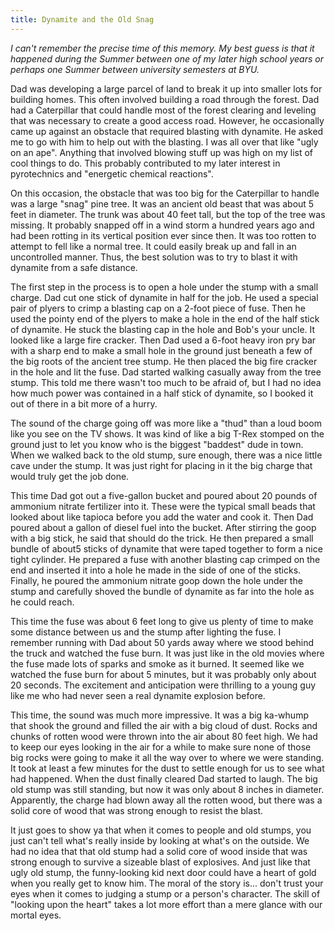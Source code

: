 ```yaml
---
title: Dynamite and the Old Snag
---
```


_I can't remember the precise time of this memory. My best guess is that
it happened during the Summer between one of my later high school years
or perhaps one Summer between university semesters at BYU._

Dad was developing a large parcel of land to break it up into smaller
lots for building homes. This often involved building a road through the
forest. Dad had a Caterpillar that could handle most of the forest
clearing and leveling that was necessary to create a good access road.
However, he occasionally came up against an obstacle that required
blasting with dynamite. He asked me to go with him to help out with the
blasting. I was all over that like "ugly on an ape". Anything that
involved blowing stuff up was high on my list of cool things to do. This
probably contributed to my later interest in pyrotechnics and "energetic
chemical reactions".

On this occasion, the obstacle that was too big for the Caterpillar to
handle was a large "snag" pine tree. It was an ancient old beast that
was about 5 feet in diameter. The trunk was about 40 feet tall, but the
top of the tree was missing. It probably snapped off in a wind storm a
hundred years ago and had been rotting in its vertical position ever
since then. It was too rotten to attempt to fell like a normal tree. It
could easily break up and fall in an uncontrolled manner. Thus, the best
solution was to try to blast it with dynamite from a safe distance.

The first step in the process is to open a hole under the stump with a
small charge. Dad cut one stick of dynamite in half for the job. He used
a special pair of plyers to crimp a blasting cap on a 2-foot piece of
fuse. Then he used the pointy end of the plyers to make a hole in the
end of the half stick of dynamite. He stuck the blasting cap in the hole
and Bob's your uncle. It looked like a large fire cracker. Then Dad used
a 6-foot heavy iron pry bar with a sharp end to make a small hole in the
ground just beneath a few of the big roots of the ancient tree stump. He
then placed the big fire cracker in the hole and lit the fuse. Dad
started walking casually away from the tree stump. This told me there
wasn't too much to be afraid of, but I had no idea how much power was
contained in a half stick of dynamite, so I booked it out of there in a
bit more of a hurry.

The sound of the charge going off was more like a "thud" than a loud
boom like you see on the TV shows. It was kind of like a big T-Rex
stomped on the ground just to let you know who is the biggest "baddest"
dude in town. When we walked back to the old stump, sure enough, there
was a nice little cave under the stump. It was just right for placing in
it the big charge that would truly get the job done.

This time Dad got out a five-gallon bucket and poured about 20 pounds of
ammonium nitrate fertilizer into it. These were the typical small beads
that looked about like tapioca before you add the water and cook it.
Then Dad poured about a gallon of diesel fuel into the bucket. After
stirring the goop with a big stick, he said that should do the trick. He
then prepared a small bundle of about5 sticks of dynamite that were
taped together to form a nice tight cylinder. He prepared a fuse with
another blasting cap crimped on the end and inserted it into a hole he
made in the side of one of the sticks. Finally, he poured the ammonium
nitrate goop down the hole under the stump and carefully shoved the
bundle of dynamite as far into the hole as he could reach.

This time the fuse was about 6 feet long to give us plenty of time to
make some distance between us and the stump after lighting the fuse. I
remember running with Dad about 50 yards away where we stood behind the
truck and watched the fuse burn. It was just like in the old movies
where the fuse made lots of sparks and smoke as it burned. It seemed
like we watched the fuse burn for about 5 minutes, but it was probably
only about 20 seconds. The excitement and anticipation were thrilling to
a young guy like me who had never seen a real dynamite explosion before.

This time, the sound was much more impressive. It was a big ka-whump
that shook the ground and filled the air with a big cloud of dust. Rocks
and chunks of rotten wood were thrown into the air about 80 feet high.
We had to keep our eyes looking in the air for a while to make sure none
of those big rocks were going to make it all the way over to where we
were standing. It took at least a few minutes for the dust to settle
enough for us to see what had happened. When the dust finally cleared
Dad started to laugh. The big old stump was still standing, but now it
was only about 8 inches in diameter. Apparently, the charge had blown
away all the rotten wood, but there was a solid core of wood that was
strong enough to resist the blast.

It just goes to show ya that when it comes to people and old stumps, you
just can't tell what's really inside by looking at what's on the
outside. We had no idea that that old stump had a solid core of wood
inside that was strong enough to survive a sizeable blast of explosives.
And just like that ugly old stump, the funny-looking kid next door could
have a heart of gold when you really get to know him. The moral of the
story is... don't trust your eyes when it comes to judging a stump or a
person's character. The skill of "looking upon the heart" takes a lot
more effort than a mere glance with our mortal eyes.
